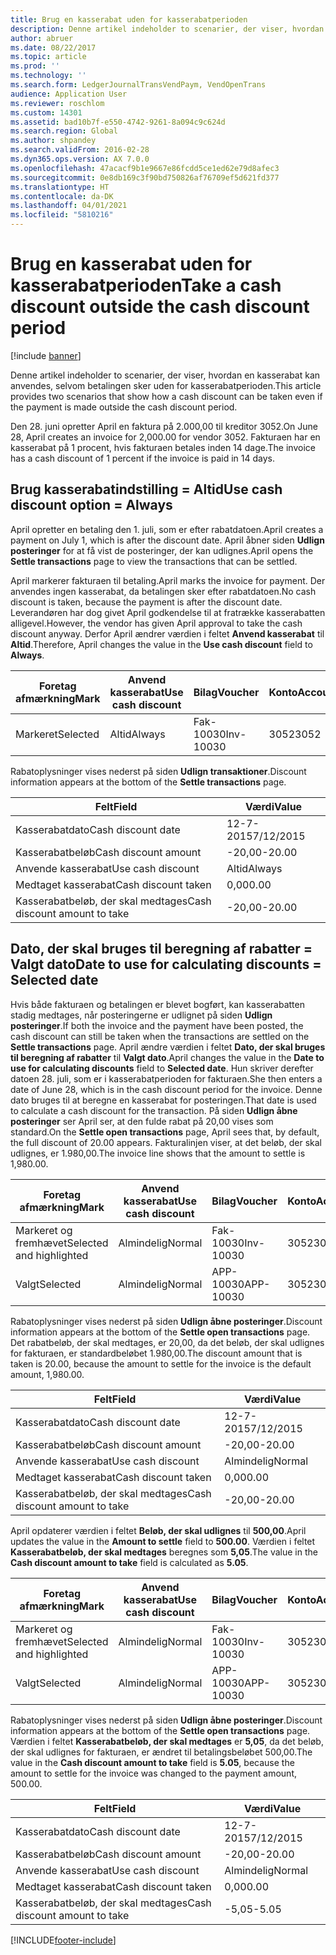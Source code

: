 ```yaml
---
title: Brug en kasserabat uden for kasserabatperioden
description: Denne artikel indeholder to scenarier, der viser, hvordan en kasserabat kan anvendes, selvom betalingen sker uden for kasserabatperioden.
author: abruer
ms.date: 08/22/2017
ms.topic: article
ms.prod: ''
ms.technology: ''
ms.search.form: LedgerJournalTransVendPaym, VendOpenTrans
audience: Application User
ms.reviewer: roschlom
ms.custom: 14301
ms.assetid: bad10b7f-e550-4742-9261-8a094c9c624d
ms.search.region: Global
ms.author: shpandey
ms.search.validFrom: 2016-02-28
ms.dyn365.ops.version: AX 7.0.0
ms.openlocfilehash: 47acacf9b1e9667e86fcdd5ce1ed62e79d8afec3
ms.sourcegitcommit: 0e8db169c3f90bd750826af76709ef5d621fd377
ms.translationtype: HT
ms.contentlocale: da-DK
ms.lasthandoff: 04/01/2021
ms.locfileid: "5810216"
---
```

# <a name="take-a-cash-discount-outside-the-cash-discount-period"></a><span data-ttu-id="e2478-103">Brug en kasserabat uden for kasserabatperioden</span><span class="sxs-lookup"><span data-stu-id="e2478-103">Take a cash discount outside the cash discount period</span></span>

[!include [banner](../includes/banner.md)]

<span data-ttu-id="e2478-104">Denne artikel indeholder to scenarier, der viser, hvordan en kasserabat kan anvendes, selvom betalingen sker uden for kasserabatperioden.</span><span class="sxs-lookup"><span data-stu-id="e2478-104">This article provides two scenarios that show how a cash discount can be taken even if the payment is made outside the cash discount period.</span></span>

<span data-ttu-id="e2478-105">Den 28. juni opretter April en faktura på 2.000,00 til kreditor 3052.</span><span class="sxs-lookup"><span data-stu-id="e2478-105">On June 28, April creates an invoice for 2,000.00 for vendor 3052.</span></span> <span data-ttu-id="e2478-106">Fakturaen har en kasserabat på 1 procent, hvis fakturaen betales inden 14 dage.</span><span class="sxs-lookup"><span data-stu-id="e2478-106">The invoice has a cash discount of 1 percent if the invoice is paid in 14 days.</span></span>

## <a name="use-cash-discount-option--always"></a><span data-ttu-id="e2478-107">Brug kasserabatindstilling = Altid</span><span class="sxs-lookup"><span data-stu-id="e2478-107">Use cash discount option = Always</span></span>
<span data-ttu-id="e2478-108">April opretter en betaling den 1. juli, som er efter rabatdatoen.</span><span class="sxs-lookup"><span data-stu-id="e2478-108">April creates a payment on July 1, which is after the discount date.</span></span> <span data-ttu-id="e2478-109">April åbner siden **Udlign posteringer** for at få vist de posteringer, der kan udlignes.</span><span class="sxs-lookup"><span data-stu-id="e2478-109">April opens the **Settle transactions** page to view the transactions that can be settled.</span></span> 

<span data-ttu-id="e2478-110">April markerer fakturaen til betaling.</span><span class="sxs-lookup"><span data-stu-id="e2478-110">April marks the invoice for payment.</span></span> <span data-ttu-id="e2478-111">Der anvendes ingen kasserabat, da betalingen sker efter rabatdatoen.</span><span class="sxs-lookup"><span data-stu-id="e2478-111">No cash discount is taken, because the payment is after the discount date.</span></span> <span data-ttu-id="e2478-112">Leverandøren har dog givet April godkendelse til at fratrække kasserabatten alligevel.</span><span class="sxs-lookup"><span data-stu-id="e2478-112">However, the vendor has given April approval to take the cash discount anyway.</span></span> <span data-ttu-id="e2478-113">Derfor April ændrer værdien i feltet **Anvend kasserabat** til **Altid**.</span><span class="sxs-lookup"><span data-stu-id="e2478-113">Therefore, April changes the value in the **Use cash discount** field to **Always**.</span></span>

| <span data-ttu-id="e2478-114">Foretag afmærkning</span><span class="sxs-lookup"><span data-stu-id="e2478-114">Mark</span></span>     | <span data-ttu-id="e2478-115">Anvend kasserabat</span><span class="sxs-lookup"><span data-stu-id="e2478-115">Use cash discount</span></span> | <span data-ttu-id="e2478-116">Bilag</span><span class="sxs-lookup"><span data-stu-id="e2478-116">Voucher</span></span>   | <span data-ttu-id="e2478-117">Konto</span><span class="sxs-lookup"><span data-stu-id="e2478-117">Account</span></span> | <span data-ttu-id="e2478-118">Kasserabatdato</span><span class="sxs-lookup"><span data-stu-id="e2478-118">Cash discount date</span></span> | <span data-ttu-id="e2478-119">Forfaldsdato</span><span class="sxs-lookup"><span data-stu-id="e2478-119">Due date</span></span>  | <span data-ttu-id="e2478-120">Faktura</span><span class="sxs-lookup"><span data-stu-id="e2478-120">Invoice</span></span> | <span data-ttu-id="e2478-121">Beløb i transaktionsvaluta</span><span class="sxs-lookup"><span data-stu-id="e2478-121">Amount in transaction currency</span></span> | <span data-ttu-id="e2478-122">Valuta</span><span class="sxs-lookup"><span data-stu-id="e2478-122">Currency</span></span> | <span data-ttu-id="e2478-123">Beløb, der skal udlignes</span><span class="sxs-lookup"><span data-stu-id="e2478-123">Amount to settle</span></span> |
|----------|-------------------|-----------|---------|--------------------|-----------|---------|--------------------------------|----------|------------------|
| <span data-ttu-id="e2478-124">Markeret</span><span class="sxs-lookup"><span data-stu-id="e2478-124">Selected</span></span> | <span data-ttu-id="e2478-125">Altid</span><span class="sxs-lookup"><span data-stu-id="e2478-125">Always</span></span>            | <span data-ttu-id="e2478-126">Fak-10030</span><span class="sxs-lookup"><span data-stu-id="e2478-126">Inv-10030</span></span> | <span data-ttu-id="e2478-127">3052</span><span class="sxs-lookup"><span data-stu-id="e2478-127">3052</span></span>    | <span data-ttu-id="e2478-128">28-6-2015</span><span class="sxs-lookup"><span data-stu-id="e2478-128">6/28/2015</span></span>          | <span data-ttu-id="e2478-129">12-7-2015</span><span class="sxs-lookup"><span data-stu-id="e2478-129">7/12/2015</span></span> | <span data-ttu-id="e2478-130">10030</span><span class="sxs-lookup"><span data-stu-id="e2478-130">10030</span></span>   | <span data-ttu-id="e2478-131">-2.000,00</span><span class="sxs-lookup"><span data-stu-id="e2478-131">-2,000.00</span></span>                      | <span data-ttu-id="e2478-132">USD</span><span class="sxs-lookup"><span data-stu-id="e2478-132">USD</span></span>      | <span data-ttu-id="e2478-133">-1.980,00</span><span class="sxs-lookup"><span data-stu-id="e2478-133">-1,980.00</span></span>        |

<span data-ttu-id="e2478-134">Rabatoplysninger vises nederst på siden **Udlign transaktioner**.</span><span class="sxs-lookup"><span data-stu-id="e2478-134">Discount information appears at the bottom of the **Settle transactions** page.</span></span>

| <span data-ttu-id="e2478-135">Felt</span><span class="sxs-lookup"><span data-stu-id="e2478-135">Field</span></span>                        | <span data-ttu-id="e2478-136">Værdi</span><span class="sxs-lookup"><span data-stu-id="e2478-136">Value</span></span>     |
|------------------------------|-----------|
| <span data-ttu-id="e2478-137">Kasserabatdato</span><span class="sxs-lookup"><span data-stu-id="e2478-137">Cash discount date</span></span>           | <span data-ttu-id="e2478-138">12-7-2015</span><span class="sxs-lookup"><span data-stu-id="e2478-138">7/12/2015</span></span> |
| <span data-ttu-id="e2478-139">Kasserabatbeløb</span><span class="sxs-lookup"><span data-stu-id="e2478-139">Cash discount amount</span></span>         | <span data-ttu-id="e2478-140">-20,00</span><span class="sxs-lookup"><span data-stu-id="e2478-140">-20.00</span></span>    |
| <span data-ttu-id="e2478-141">Anvende kasserabat</span><span class="sxs-lookup"><span data-stu-id="e2478-141">Use cash discount</span></span>            | <span data-ttu-id="e2478-142">Altid</span><span class="sxs-lookup"><span data-stu-id="e2478-142">Always</span></span>    |
| <span data-ttu-id="e2478-143">Medtaget kasserabat</span><span class="sxs-lookup"><span data-stu-id="e2478-143">Cash discount taken</span></span>          | <span data-ttu-id="e2478-144">0,00</span><span class="sxs-lookup"><span data-stu-id="e2478-144">0.00</span></span>      |
| <span data-ttu-id="e2478-145">Kasserabatbeløb, der skal medtages</span><span class="sxs-lookup"><span data-stu-id="e2478-145">Cash discount amount to take</span></span> | <span data-ttu-id="e2478-146">-20,00</span><span class="sxs-lookup"><span data-stu-id="e2478-146">-20.00</span></span>    |

## <a name="date-to-use-for-calculating-discounts--selected-date"></a><span data-ttu-id="e2478-147">Dato, der skal bruges til beregning af rabatter = Valgt dato</span><span class="sxs-lookup"><span data-stu-id="e2478-147">Date to use for calculating discounts = Selected date</span></span>
<span data-ttu-id="e2478-148">Hvis både fakturaen og betalingen er blevet bogført, kan kasserabatten stadig medtages, når posteringerne er udlignet på siden **Udlign posteringer**.</span><span class="sxs-lookup"><span data-stu-id="e2478-148">If both the invoice and the payment have been posted, the cash discount can still be taken when the transactions are settled on the **Settle transactions** page.</span></span> <span data-ttu-id="e2478-149">April ændre værdien i feltet **Dato, der skal bruges til beregning af rabatter** til **Valgt dato**.</span><span class="sxs-lookup"><span data-stu-id="e2478-149">April changes the value in the **Date to use for calculating discounts** field to **Selected date**.</span></span> <span data-ttu-id="e2478-150">Hun skriver derefter datoen 28. juli, som er i kasserabatperioden for fakturaen.</span><span class="sxs-lookup"><span data-stu-id="e2478-150">She then enters a date of June 28, which is in the cash discount period for the invoice.</span></span> <span data-ttu-id="e2478-151">Denne dato bruges til at beregne en kasserabat for posteringen.</span><span class="sxs-lookup"><span data-stu-id="e2478-151">That date is used to calculate a cash discount for the transaction.</span></span> <span data-ttu-id="e2478-152">På siden **Udlign åbne posteringer** ser April ser, at den fulde rabat på 20,00 vises som standard.</span><span class="sxs-lookup"><span data-stu-id="e2478-152">On the **Settle open transactions** page, April sees that, by default, the full discount of 20.00 appears.</span></span> <span data-ttu-id="e2478-153">Fakturalinjen viser, at det beløb, der skal udlignes, er 1.980,00.</span><span class="sxs-lookup"><span data-stu-id="e2478-153">The invoice line shows that the amount to settle is 1,980.00.</span></span>

| <span data-ttu-id="e2478-154">Foretag afmærkning</span><span class="sxs-lookup"><span data-stu-id="e2478-154">Mark</span></span>                     | <span data-ttu-id="e2478-155">Anvend kasserabat</span><span class="sxs-lookup"><span data-stu-id="e2478-155">Use cash discount</span></span> | <span data-ttu-id="e2478-156">Bilag</span><span class="sxs-lookup"><span data-stu-id="e2478-156">Voucher</span></span>   | <span data-ttu-id="e2478-157">Konto</span><span class="sxs-lookup"><span data-stu-id="e2478-157">Account</span></span> | <span data-ttu-id="e2478-158">Kasserabatdato</span><span class="sxs-lookup"><span data-stu-id="e2478-158">Cash discount date</span></span> | <span data-ttu-id="e2478-159">Forfaldsdato</span><span class="sxs-lookup"><span data-stu-id="e2478-159">Due date</span></span>  | <span data-ttu-id="e2478-160">Faktura</span><span class="sxs-lookup"><span data-stu-id="e2478-160">Invoice</span></span> | <span data-ttu-id="e2478-161">Beløb i transaktionsvaluta</span><span class="sxs-lookup"><span data-stu-id="e2478-161">Amount in transaction currency</span></span> | <span data-ttu-id="e2478-162">Valuta</span><span class="sxs-lookup"><span data-stu-id="e2478-162">Currency</span></span> | <span data-ttu-id="e2478-163">Beløb, der skal udlignes</span><span class="sxs-lookup"><span data-stu-id="e2478-163">Amount to settle</span></span> |
|--------------------------|-------------------|-----------|---------|--------------------|-----------|---------|--------------------------------|----------|------------------|
| <span data-ttu-id="e2478-164">Markeret og fremhævet</span><span class="sxs-lookup"><span data-stu-id="e2478-164">Selected and highlighted</span></span> | <span data-ttu-id="e2478-165">Almindelig</span><span class="sxs-lookup"><span data-stu-id="e2478-165">Normal</span></span>            | <span data-ttu-id="e2478-166">Fak-10030</span><span class="sxs-lookup"><span data-stu-id="e2478-166">Inv-10030</span></span> | <span data-ttu-id="e2478-167">3052</span><span class="sxs-lookup"><span data-stu-id="e2478-167">3052</span></span>    | <span data-ttu-id="e2478-168">28-6-2015</span><span class="sxs-lookup"><span data-stu-id="e2478-168">6/28/2015</span></span>          | <span data-ttu-id="e2478-169">12-7-2015</span><span class="sxs-lookup"><span data-stu-id="e2478-169">7/12/2015</span></span> | <span data-ttu-id="e2478-170">10030</span><span class="sxs-lookup"><span data-stu-id="e2478-170">10030</span></span>   | <span data-ttu-id="e2478-171">-2.000,00</span><span class="sxs-lookup"><span data-stu-id="e2478-171">-2,000.00</span></span>                      | <span data-ttu-id="e2478-172">USD</span><span class="sxs-lookup"><span data-stu-id="e2478-172">USD</span></span>      | <span data-ttu-id="e2478-173">-1.980,00</span><span class="sxs-lookup"><span data-stu-id="e2478-173">-1,980.00</span></span>        |
| <span data-ttu-id="e2478-174">Valgt</span><span class="sxs-lookup"><span data-stu-id="e2478-174">Selected</span></span>                 | <span data-ttu-id="e2478-175">Almindelig</span><span class="sxs-lookup"><span data-stu-id="e2478-175">Normal</span></span>            | <span data-ttu-id="e2478-176">APP-10030</span><span class="sxs-lookup"><span data-stu-id="e2478-176">APP-10030</span></span> | <span data-ttu-id="e2478-177">3052</span><span class="sxs-lookup"><span data-stu-id="e2478-177">3052</span></span>    | <span data-ttu-id="e2478-178">15-7-2015</span><span class="sxs-lookup"><span data-stu-id="e2478-178">7/15/2015</span></span>          | <span data-ttu-id="e2478-179">15-7-2015</span><span class="sxs-lookup"><span data-stu-id="e2478-179">7/15/2015</span></span> |         | <span data-ttu-id="e2478-180">500,00</span><span class="sxs-lookup"><span data-stu-id="e2478-180">500.00</span></span>                         | <span data-ttu-id="e2478-181">USD</span><span class="sxs-lookup"><span data-stu-id="e2478-181">USD</span></span>      | <span data-ttu-id="e2478-182">500,00</span><span class="sxs-lookup"><span data-stu-id="e2478-182">500.00</span></span>           |

<span data-ttu-id="e2478-183">Rabatoplysninger vises nederst på siden **Udlign åbne posteringer**.</span><span class="sxs-lookup"><span data-stu-id="e2478-183">Discount information appears at the bottom of the **Settle open transactions** page.</span></span> <span data-ttu-id="e2478-184">Det rabatbeløb, der skal medtages, er 20,00, da det beløb, der skal udlignes for fakturaen, er standardbeløbet 1.980,00.</span><span class="sxs-lookup"><span data-stu-id="e2478-184">The discount amount that is taken is 20.00, because the amount to settle for the invoice is the default amount, 1,980.00.</span></span>

| <span data-ttu-id="e2478-185">Felt</span><span class="sxs-lookup"><span data-stu-id="e2478-185">Field</span></span>                        | <span data-ttu-id="e2478-186">Værdi</span><span class="sxs-lookup"><span data-stu-id="e2478-186">Value</span></span>     |
|------------------------------|-----------|
| <span data-ttu-id="e2478-187">Kasserabatdato</span><span class="sxs-lookup"><span data-stu-id="e2478-187">Cash discount date</span></span>           | <span data-ttu-id="e2478-188">12-7-2015</span><span class="sxs-lookup"><span data-stu-id="e2478-188">7/12/2015</span></span> |
| <span data-ttu-id="e2478-189">Kasserabatbeløb</span><span class="sxs-lookup"><span data-stu-id="e2478-189">Cash discount amount</span></span>         | <span data-ttu-id="e2478-190">-20,00</span><span class="sxs-lookup"><span data-stu-id="e2478-190">-20.00</span></span>    |
| <span data-ttu-id="e2478-191">Anvende kasserabat</span><span class="sxs-lookup"><span data-stu-id="e2478-191">Use cash discount</span></span>            | <span data-ttu-id="e2478-192">Almindelig</span><span class="sxs-lookup"><span data-stu-id="e2478-192">Normal</span></span>    |
| <span data-ttu-id="e2478-193">Medtaget kasserabat</span><span class="sxs-lookup"><span data-stu-id="e2478-193">Cash discount taken</span></span>          | <span data-ttu-id="e2478-194">0,00</span><span class="sxs-lookup"><span data-stu-id="e2478-194">0.00</span></span>      |
| <span data-ttu-id="e2478-195">Kasserabatbeløb, der skal medtages</span><span class="sxs-lookup"><span data-stu-id="e2478-195">Cash discount amount to take</span></span> | <span data-ttu-id="e2478-196">-20,00</span><span class="sxs-lookup"><span data-stu-id="e2478-196">-20.00</span></span>    |

<span data-ttu-id="e2478-197">April opdaterer værdien i feltet **Beløb, der skal udlignes** til **500,00**.</span><span class="sxs-lookup"><span data-stu-id="e2478-197">April updates the value in the **Amount to settle** field to **500.00**.</span></span> <span data-ttu-id="e2478-198">Værdien i feltet **Kasserabatbeløb, der skal medtages** beregnes som **5,05**.</span><span class="sxs-lookup"><span data-stu-id="e2478-198">The value in the **Cash discount amount to take** field is calculated as **5.05**.</span></span>

| <span data-ttu-id="e2478-199">Foretag afmærkning</span><span class="sxs-lookup"><span data-stu-id="e2478-199">Mark</span></span>                     | <span data-ttu-id="e2478-200">Anvend kasserabat</span><span class="sxs-lookup"><span data-stu-id="e2478-200">Use cash discount</span></span> | <span data-ttu-id="e2478-201">Bilag</span><span class="sxs-lookup"><span data-stu-id="e2478-201">Voucher</span></span>   | <span data-ttu-id="e2478-202">Konto</span><span class="sxs-lookup"><span data-stu-id="e2478-202">Account</span></span> | <span data-ttu-id="e2478-203">Dato</span><span class="sxs-lookup"><span data-stu-id="e2478-203">Date</span></span>      | <span data-ttu-id="e2478-204">Forfaldsdato</span><span class="sxs-lookup"><span data-stu-id="e2478-204">Due date</span></span>  | <span data-ttu-id="e2478-205">Faktura</span><span class="sxs-lookup"><span data-stu-id="e2478-205">Invoice</span></span> | <span data-ttu-id="e2478-206">Beløb i transaktionsvaluta</span><span class="sxs-lookup"><span data-stu-id="e2478-206">Amount in transaction currency</span></span> | <span data-ttu-id="e2478-207">Valuta</span><span class="sxs-lookup"><span data-stu-id="e2478-207">Currency</span></span> | <span data-ttu-id="e2478-208">Beløb, der skal udlignes</span><span class="sxs-lookup"><span data-stu-id="e2478-208">Amount to settle</span></span> |
|--------------------------|-------------------|-----------|---------|-----------|-----------|---------|--------------------------------|----------|------------------|
| <span data-ttu-id="e2478-209">Markeret og fremhævet</span><span class="sxs-lookup"><span data-stu-id="e2478-209">Selected and highlighted</span></span> | <span data-ttu-id="e2478-210">Almindelig</span><span class="sxs-lookup"><span data-stu-id="e2478-210">Normal</span></span>            | <span data-ttu-id="e2478-211">Fak-10030</span><span class="sxs-lookup"><span data-stu-id="e2478-211">Inv-10030</span></span> | <span data-ttu-id="e2478-212">3052</span><span class="sxs-lookup"><span data-stu-id="e2478-212">3052</span></span>    | <span data-ttu-id="e2478-213">28-6-2015</span><span class="sxs-lookup"><span data-stu-id="e2478-213">6/28/2015</span></span> | <span data-ttu-id="e2478-214">12-7-2015</span><span class="sxs-lookup"><span data-stu-id="e2478-214">7/12/2015</span></span> | <span data-ttu-id="e2478-215">10030</span><span class="sxs-lookup"><span data-stu-id="e2478-215">10030</span></span>   | <span data-ttu-id="e2478-216">2.000,00</span><span class="sxs-lookup"><span data-stu-id="e2478-216">2,000.00</span></span>                       | <span data-ttu-id="e2478-217">USD</span><span class="sxs-lookup"><span data-stu-id="e2478-217">USD</span></span>      | <span data-ttu-id="e2478-218">-500,00</span><span class="sxs-lookup"><span data-stu-id="e2478-218">-500.00</span></span>          |
| <span data-ttu-id="e2478-219">Valgt</span><span class="sxs-lookup"><span data-stu-id="e2478-219">Selected</span></span>                 | <span data-ttu-id="e2478-220">Almindelig</span><span class="sxs-lookup"><span data-stu-id="e2478-220">Normal</span></span>            | <span data-ttu-id="e2478-221">APP-10030</span><span class="sxs-lookup"><span data-stu-id="e2478-221">APP-10030</span></span> | <span data-ttu-id="e2478-222">3052</span><span class="sxs-lookup"><span data-stu-id="e2478-222">3052</span></span>    | <span data-ttu-id="e2478-223">15-7-2015</span><span class="sxs-lookup"><span data-stu-id="e2478-223">7/15/2015</span></span> | <span data-ttu-id="e2478-224">15-7-2015</span><span class="sxs-lookup"><span data-stu-id="e2478-224">7/15/2015</span></span> |         | <span data-ttu-id="e2478-225">500,00</span><span class="sxs-lookup"><span data-stu-id="e2478-225">500.00</span></span>                         | <span data-ttu-id="e2478-226">USD</span><span class="sxs-lookup"><span data-stu-id="e2478-226">USD</span></span>      | <span data-ttu-id="e2478-227">500,00</span><span class="sxs-lookup"><span data-stu-id="e2478-227">500.00</span></span>           |

<span data-ttu-id="e2478-228">Rabatoplysninger vises nederst på siden **Udlign åbne posteringer**.</span><span class="sxs-lookup"><span data-stu-id="e2478-228">Discount information appears at the bottom of the **Settle open transactions** page.</span></span> <span data-ttu-id="e2478-229">Værdien i feltet **Kasserabatbeløb, der skal medtages** er **5,05**, da det beløb, der skal udlignes for fakturaen, er ændret til betalingsbeløbet 500,00.</span><span class="sxs-lookup"><span data-stu-id="e2478-229">The value in the **Cash discount amount to take** field is **5.05**, because the amount to settle for the invoice was changed to the payment amount, 500.00.</span></span>

| <span data-ttu-id="e2478-230">Felt</span><span class="sxs-lookup"><span data-stu-id="e2478-230">Field</span></span>                        | <span data-ttu-id="e2478-231">Værdi</span><span class="sxs-lookup"><span data-stu-id="e2478-231">Value</span></span>     |
|------------------------------|-----------|
| <span data-ttu-id="e2478-232">Kasserabatdato</span><span class="sxs-lookup"><span data-stu-id="e2478-232">Cash discount date</span></span>           | <span data-ttu-id="e2478-233">12-7-2015</span><span class="sxs-lookup"><span data-stu-id="e2478-233">7/12/2015</span></span> |
| <span data-ttu-id="e2478-234">Kasserabatbeløb</span><span class="sxs-lookup"><span data-stu-id="e2478-234">Cash discount amount</span></span>         | <span data-ttu-id="e2478-235">-20,00</span><span class="sxs-lookup"><span data-stu-id="e2478-235">-20.00</span></span>    |
| <span data-ttu-id="e2478-236">Anvende kasserabat</span><span class="sxs-lookup"><span data-stu-id="e2478-236">Use cash discount</span></span>            | <span data-ttu-id="e2478-237">Almindelig</span><span class="sxs-lookup"><span data-stu-id="e2478-237">Normal</span></span>    |
| <span data-ttu-id="e2478-238">Medtaget kasserabat</span><span class="sxs-lookup"><span data-stu-id="e2478-238">Cash discount taken</span></span>          | <span data-ttu-id="e2478-239">0,00</span><span class="sxs-lookup"><span data-stu-id="e2478-239">0.00</span></span>      |
| <span data-ttu-id="e2478-240">Kasserabatbeløb, der skal medtages</span><span class="sxs-lookup"><span data-stu-id="e2478-240">Cash discount amount to take</span></span> | <span data-ttu-id="e2478-241">-5,05</span><span class="sxs-lookup"><span data-stu-id="e2478-241">-5.05</span></span>     |







[!INCLUDE[footer-include](../../includes/footer-banner.md)]